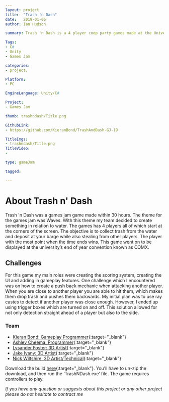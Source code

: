 ```yaml
---
layout: project
title:  "Trash 'n Dash"
date:   2019-01-06
author: Ian Hudson

summary: Trash 'n Dash is a 4 player coop party games made at the University of Gloucestershire 2019 games jam.

Tags:
- C#
- Unity
- Games Jam

categories:
- project,

Platform:
- PC

EngineLanguage: Unity/C#

Project:
- Games Jam

thumb: trashndash/Title.png

GithubLink:
- https://github.com/KieranBond/TrashAndDash-GJ-19

TitleImgs:
- trashndash/Title.png
TitleVideo:
- 

type: gameJam

tagged:

---
```


# About Trash n' Dash
Trash 'n Dash was a games jam game made within 30 hours. The theme for the games jam was Waves. With this theme my team decided to create something in relation to water. The games has 4 players all of which start at the corners of the screen. The objective is to collect trash from the water and deposit at your barge while also stealing from other players. The player with the most point when the time ends wins. This game went on to be displayed at the university’s end of year convention known as COMX.


## Challenges
For this game my main roles were creating the scoring system, creating the UI and adding in
gameplay features. One challenge which I encountered was on how to create a push back mechanic when attacking another player. When you are close to another player you are able to hit them, which makes them drop trash and pushes them backwards. My initial plan was to use ray castes to detect if another player was close enough. However, I ended up using trigger boxes which are turned on and off. This solution allowed for not only detection straight ahead of a player but also to the side.


### Team
- [Kieran Bond: Gameplay Programmer](http://kieranbond.co.uk){:target="_blank"}
- [Ashley Cheema: Programmer](https://ashleycheema.github.io){:target="_blank"}
- [Lysander Foster: 3D Artist](https://lysanderfoster.com){:target="_blank"}
- [Jake Ivany: 3D Artist](https://www.artstation.com/jake_ivany){:target="_blank"}
- [Nick Wiltshire: 3D Artist/Technical](https://www.artstation.com/nickwiltshire){:target="_blank"}

Download the build [here](https://github.com/KieranBond/TrashAndDash-GJ-19/releases/tag/v1.0){:target="_blank"}. You’ll have to un-zip the download, and then run the ‘TrashNDash.exe’ file.
The game requires controllers to play.

<i>If you have any question or suggests about this project or any other project please do not hesitate to contract me<i/>